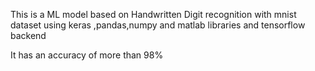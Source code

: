 This is a ML model based on Handwritten  Digit recognition with mnist dataset using keras ,pandas,numpy and matlab libraries and tensorflow backend


It has an accuracy of more than 98% 

